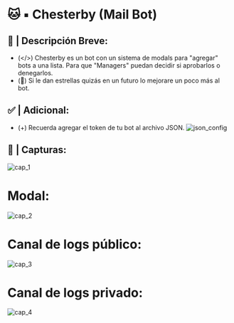 # 🐱 ▪︎ Chesterby (Mail Bot)
## 📄 | Descripción Breve:
- (</>) Chesterby es un bot con un sistema de modals para "agregar" bots a una lista. Para que "Managers" puedan decidir si aprobarlos o denegarlos.
- (🌟) Si le dan estrellas quizás en un futuro lo mejorare un poco más al bot.
## ✅️ | Adicional:
- (+) Recuerda agregar el token de tu bot al archivo JSON.
![json_config](https://media.discordapp.net/attachments/1037465884769386538/1062898287859998750/Screenshot_20230111-215801_Chrome.jpg)
## 💎 | Capturas:
![cap_1](https://media.discordapp.net/attachments/1037465884769386538/1062855294415282206/Screenshot_20230111-190612_Discord.jpg)
# Modal:
![cap_2](https://media.discordapp.net/attachments/1037465884769386538/1062855294176198776/Screenshot_20230111-190449_Discord.jpg)
# Canal de logs público:
![cap_3](https://media.discordapp.net/attachments/1037465884769386538/1062855293970690108/Screenshot_20230111-190629_Discord.jpg)
# Canal de logs privado:
![cap_4](https://media.discordapp.net/attachments/1037465884769386538/1062855293735804938/Screenshot_20230111-190646_Discord.jpg)
